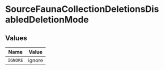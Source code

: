 # SourceFaunaCollectionDeletionsDisabledDeletionMode


## Values

| Name     | Value    |
| -------- | -------- |
| `IGNORE` | ignore   |
